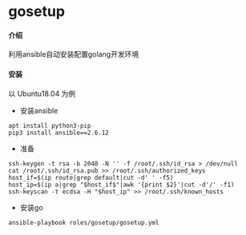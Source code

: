 # gosetup

#### 介绍
利用ansible自动安装配置golang开发环境

#### 安装
以 Ubuntu18.04 为例

- 安装ansible

```
apt install python3-pip
pip3 install ansible==2.6.12
```

- 准备

```
ssh-keygen -t rsa -b 2048 -N '' -f /root/.ssh/id_rsa > /dev/null
cat /root/.ssh/id_rsa.pub >> /root/.ssh/authorized_keys
host_if=$(ip route|grep default|cut -d' ' -f5)
host_ip=$(ip a|grep "$host_if$"|awk '{print $2}'|cut -d'/' -f1)
ssh-keyscan -t ecdsa -H "$host_ip" >> /root/.ssh/known_hosts
```

- 安装go

```
ansible-playbook roles/gosetup/gosetup.yml
```
